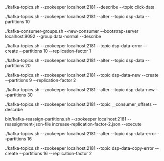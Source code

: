 ./kafka-topics.sh --zookeeper localhost:2181  --describe --topic click-data

./kafka-topics.sh --zookeeper localhost:2181  --alter --topic dsp-data  --partitions 10

./kafka-consumer-groups.sh --new-consumer --bootstrap-server localhost:9092 --group data-normal --describe

./kafka-topics.sh --zookeeper localhost:2181 --topic  dsp-data-error --create  --partitions 10  --replication-factor 1

./kafka-topics.sh --zookeeper localhost:2181  --alter --topic dsp-data  --partitions 20

./kafka-topics.sh --zookeeper localhost:2181 --topic  dsp-data-new --create  --partitions 9  --replication-factor 2

./kafka-topics.sh --zookeeper localhost:2181  --alter --topic dsp-data-new  --partitions 30

./kafka-topics.sh --zookeeper localhost:2181 --topic __consumer_offsets --describe


bin/kafka-reassign-partitions.sh --zookeeper localhost:2181 --reassignment-json-file increase-replication-factor-2.json --execute

./kafka-topics.sh --zookeeper localhost:2181  --alter --topic dsp-data-error  --partitions 16

./kafka-topics.sh --zookeeper localhost:2181 --topic  dsp-data-copy-error --create  --partitions 16  --replication-factor 2
